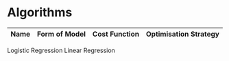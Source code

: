 # Algorithms

Name | Form of Model | Cost Function | Optimisation Strategy
---| ---| ---| ---
Logistic Regression
Linear Regression
